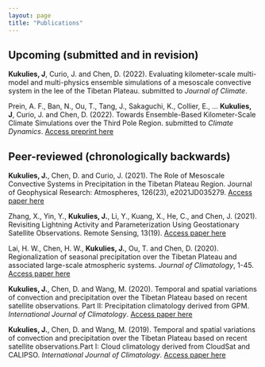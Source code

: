 ```yaml
---
layout: page
title: "Publications"
---
```

 
 
## Upcoming (submitted and in revision) 
 

**Kukulies, J**, Curio, J. and Chen, D. (2022). Evaluating kilometer-scale multi-model and multi-physics ensemble simulations of a mesoscale convective system in the lee of the Tibetan Plateau. submitted to *Journal of Climate*. 
 

Prein, A. F., Ban, N., Ou, T., Tang, J., Sakaguchi, K., Collier, E., ... **Kukulies, J**, Curio, J. and Chen, D. (2022). Towards Ensemble-Based Kilometer-Scale Climate Simulations over the Third Pole Region. submitted to *Climate Dynamics*. [ Access preprint here](https://assets.researchsquare.com/files/rs-1570621/v1_covered.pdf?c=1651595899)


 
## Peer-reviewed (chronologically backwards)
 
**Kukulies, J.**, Chen, D. and Curio, J. (2021). The Role of Mesoscale Convective Systems in Precipitation in the Tibetan Plateau Region. Journal of Geophysical Research: Atmospheres, 126(23), e2021JD035279. [ Access paper here](https://agupubs.onlinelibrary.wiley.com/doi/full/10.1029/2021JD035279)


Zhang, X., Yin, Y., **Kukulies, J.**, Li, Y., Kuang, X., He, C., and Chen, J. (2021). Revisiting Lightning Activity and Parameterization Using Geostationary Satellite Observations. Remote Sensing, 13(19). [ Access paper here](https://www.mdpi.com/2072-4292/13/19/3866)


Lai, H. W., Chen, H. W., **Kukulies, J.**, Ou, T. and Chen, D. (2020). Regionalization
of seasonal precipitation over the Tibetan Plateau and associated large-scale atmospheric
systems. *Journal of Climatology*, 1-45. [ Access paper here](https://journals.ametsoc.org/view/journals/clim/34/7/JCLI-D-20-0521.1.xml)


**Kukulies, J.**, Chen, D. and Wang, M. (2020). Temporal and spatial variations of convection and precipitation over the Tibetan Plateau based on recent satellite observations. Part II: Precipitation climatology derived from GPM. *International Journal of Climatology*. [ Access paper here](https://rmets.onlinelibrary.wiley.com/doi/full/10.1002/joc.6493)


**Kukulies, J.**, Chen, D. and Wang, M. (2019). Temporal and spatial variations of convection and precipitation over the Tibetan Plateau based on recent satellite observations.Part I: Cloud climatology derived from CloudSat and CALIPSO. *International Journal of Climatology*. [ Access paper here](https://rmets.onlinelibrary.wiley.com/doi/full/10.1002/joc.6162)
